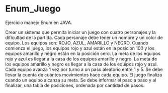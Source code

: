 # Enum_Juego
Ejercicio manejo Enum en JAVA.

Crear un sistema que permita iniciar un juego con cuatro personajes y la dificultad de la partida.
Cada personaje debe tener un nombre y un color de equipo.
Los equipos son: ROJO, AZUL, AMARILLO y NEGRO.
Cuando comienza el juego, los equipos rojo y azul están en la posición 100 y los equipos amarillo y negro están en la posición cero.
La meta de los equipos rojo y azul es llegar a la casa de los equipos amarillo y negro.
La meta de los equipos amarillo y negro es llegar a la casa de los equipos rojo y azul.
Cada equipo avanza 1 vez por turno a un paso aleatorio entre 1 y 5.
Se debe llevar la cuenta de cuántos movimientos hace cada equipo.
El juego finaliza cuando un equipo alcanza su meta.
Se debe informar el paso a paso y al finalizar, una tabla de posiciones, ordenada por cantidad de pasos.
